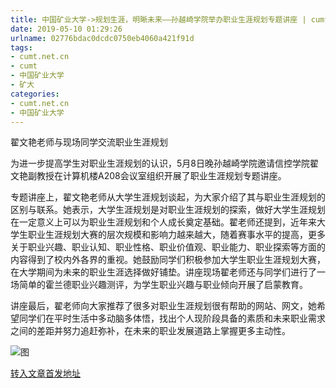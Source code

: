 ```yaml
---
title: 中国矿业大学->规划生涯，明晰未来——孙越崎学院举办职业生涯规划专题讲座 | cumt.net.cn
date: 2019-05-10 01:29:26
urlname: 02776bdac0dcdc0750eb4060a421f91d
tags: 
- cumt.net.cn
- cumt
- 中国矿业大学
- 矿大
categories:
- cumt.net.cn
- 中国矿业大学
---
```



翟文艳老师与现场同学交流职业生涯规划

为进一步提高学生对职业生涯规划的认识，5月8日晚孙越崎学院邀请信控学院翟文艳副教授在计算机楼A208会议室组织开展了职业生涯规划专题讲座。

专题讲座上，翟文艳老师从大学生涯规划谈起，为大家介绍了其与职业生涯规划的区别与联系。她表示，大学生涯规划是对职业生涯规划的探索，做好大学生涯规划在一定意义上可以为职业生涯规划和个人成长奠定基础。翟老师还提到，近年来大学生职业生涯规划大赛的层次规模和影响力越来越大，随着赛事水平的提高，更多关于职业兴趣、职业认知、职业性格、职业价值观、职业能力、职业探索等方面的内容得到了校内外各界的重视。她鼓励同学们积极参加大学生职业生涯规划大赛，在大学期间为未来的职业生涯选择做好铺垫。讲座现场翟老师还与同学们进行了一场简单的霍兰德职业兴趣测评，为学生职业兴趣与职业倾向开展了启蒙教育。

讲座最后，翟老师向大家推荐了很多对职业生涯规划很有帮助的网站、网文，她希望同学们在平时生活中多动脑多体悟，找出个人现阶段具备的素质和未来职业需求之间的差距并努力追赶弥补，在未来的职业发展道路上掌握更多主动性。



![图](http://xwzx.cumt.edu.cn/_upload/article/images/c8/ad/0eb8e1a047908b9b7aa5e257284e/7394d807-368d-4699-89dd-26e7e9b5b5d4.jpg)

[转入文章首发地址](http://xwzx.cumt.edu.cn/ff/39/c523a524089/page.htm)